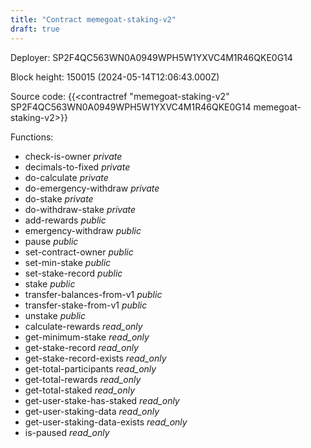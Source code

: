 ```yaml
---
title: "Contract memegoat-staking-v2"
draft: true
---
```

Deployer: SP2F4QC563WN0A0949WPH5W1YXVC4M1R46QKE0G14


 



Block height: 150015 (2024-05-14T12:06:43.000Z)

Source code: {{<contractref "memegoat-staking-v2" SP2F4QC563WN0A0949WPH5W1YXVC4M1R46QKE0G14 memegoat-staking-v2>}}

Functions:

* check-is-owner _private_
* decimals-to-fixed _private_
* do-calculate _private_
* do-emergency-withdraw _private_
* do-stake _private_
* do-withdraw-stake _private_
* add-rewards _public_
* emergency-withdraw _public_
* pause _public_
* set-contract-owner _public_
* set-min-stake _public_
* set-stake-record _public_
* stake _public_
* transfer-balances-from-v1 _public_
* transfer-stake-from-v1 _public_
* unstake _public_
* calculate-rewards _read_only_
* get-minimum-stake _read_only_
* get-stake-record _read_only_
* get-stake-record-exists _read_only_
* get-total-participants _read_only_
* get-total-rewards _read_only_
* get-total-staked _read_only_
* get-user-stake-has-staked _read_only_
* get-user-staking-data _read_only_
* get-user-staking-data-exists _read_only_
* is-paused _read_only_
